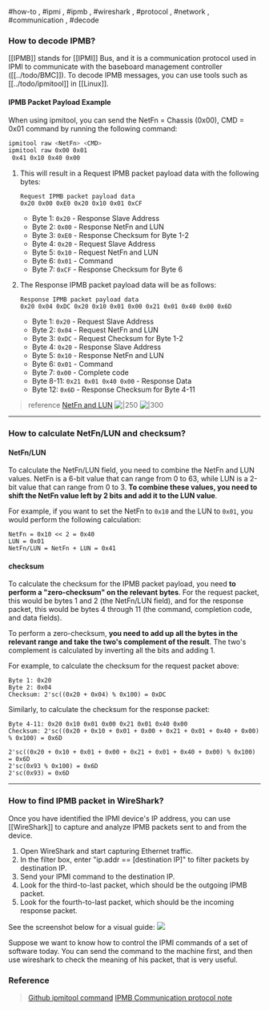 #how-to , #ipmi , #ipmb , #wireshark , #protocol , #network , #communication , #decode

### How to decode IPMB?

[[IPMB]] stands for [[IPMI]] Bus, and it is a communication protocol used in IPMI to communicate with the baseboard management controller ([[../todo/BMC]]). To decode IPMB messages, you can use tools such as [[../todo/ipmitool]] in [[Linux]].

#### IPMB Packet Payload Example

When using ipmitool, you can send the NetFn = Chassis (0x00), CMD = 0x01 command by running the following command:

```bash
ipmitool raw <NetFn> <CMD>
ipmitool raw 0x00 0x01
 0x41 0x10 0x40 0x00
```

1. This will result in a Request IPMB packet payload data with the following bytes:

    ```
    Request IPMB packet payload data
    0x20 0x00 0xE0 0x20 0x10 0x01 0xCF
    ```
    * Byte 1: `0x20` - Response Slave Address
    * Byte 2: `0x00` - Response NetFn and LUN
    * Byte 3: `0xE0` - Response Checksum for Byte 1-2
    * Byte 4: `0x20` - Request Slave Address
    * Byte 5: `0x10` - Request NetFn and LUN
    * Byte 6: `0x01` - Command
    * Byte 7: `0xCF` - Response Checksum for Byte 6

2. The Response IPMB packet payload data will be as follows:

    ```
    Response IPMB packet payload data
    0x20 0x04 0xDC 0x20 0x10 0x01 0x00 0x21 0x01 0x40 0x00 0x6D
    ```

    * Byte 1: `0x20` - Request Slave Address
    * Byte 2: `0x04` - Request NetFn and LUN
    * Byte 3: `0xDC` - Request Checksum for Byte 1-2
    * Byte 4: `0x20` - Response Slave Address
    * Byte 5: `0x10` - Response NetFn and LUN
    * Byte 6: `0x01` - Command
    * Byte 7: `0x00` - Complete code
    * Byte 8-11: `0x21 0x01 0x40 0x00` - Response Data
    * Byte 12: `0x6D` - Response Checksum for Byte 4-11

> reference [NetFn and LUN](https://prayprogramer.wordpress.com/2015/06/02/ipmb%E9%80%9A%E8%A8%8A%E5%8D%94%E5%AE%9A%E7%AD%86%E8%A8%98/)
> ![|250](../../attachments/How%20to%20decode%20IPMI%20packet.png)
> ![|300](../../attachments/How%20to%20decode%20IPMI%20packet-1.png)

---

### How to calculate NetFn/LUN and checksum?

#### NetFn/LUN
To calculate the NetFn/LUN field, you need to combine the NetFn and LUN values. NetFn is a 6-bit value that can range from 0 to 63, while LUN is a 2-bit value that can range from 0 to 3. **To combine these values, you need to shift the NetFn value left by 2 bits and add it to the LUN value**.

For example, if you want to set the NetFn to `0x10` and the LUN to `0x01`, you would perform the following calculation:
```
NetFn = 0x10 << 2 = 0x40
LUN = 0x01
NetFn/LUN = NetFn + LUN = 0x41
```

#### checksum
To calculate the checksum for the IPMB packet payload, you need **to perform a "zero-checksum" on the relevant bytes**. For the request packet, this would be bytes 1 and 2 (the NetFn/LUN field), and for the response packet, this would be bytes 4 through 11 (the command, completion code, and data fields).

To perform a zero-checksum, **you need to add up all the bytes in the relevant range and take the two's complement of the result**. The two's complement is calculated by inverting all the bits and adding 1.

For example, to calculate the checksum for the request packet above:
```
Byte 1: 0x20
Byte 2: 0x04
Checksum: 2'sc((0x20 + 0x04) % 0x100) = 0xDC
```

Similarly, to calculate the checksum for the response packet:
```
Byte 4-11: 0x20 0x10 0x01 0x00 0x21 0x01 0x40 0x00
Checksum: 2'sc((0x20 + 0x10 + 0x01 + 0x00 + 0x21 + 0x01 + 0x40 + 0x00) % 0x100) = 0x6D

2'sc((0x20 + 0x10 + 0x01 + 0x00 + 0x21 + 0x01 + 0x40 + 0x00) % 0x100) = 0x6D
2'sc(0x93 % 0x100) = 0x6D
2'sc(0x93) = 0x6D
```

---

### How to find IPMB packet in WireShark?

Once you have identified the IPMI device's IP address, you can use [[WireShark]] to capture and analyze IPMB packets sent to and from the device.

1. Open WireShark and start capturing Ethernet traffic.
2. In the filter box, enter "ip.addr == [destination IP]" to filter packets by destination IP.
3. Send your IPMI command to the destination IP.
4. Look for the third-to-last packet, which should be the outgoing IPMB packet.
5. Look for the fourth-to-last packet, which should be the incoming response packet.

See the screenshot below for a visual guide:
![](../../attachments/How%20to%20decode%20IPMI%20packet-2.png)

Suppose we want to know how to control the IPMI commands of a set of software today. You can send the command to the machine first, and then use wireshark to check the meaning of his packet, that is very useful.

### Reference
> [Github ipmitool command](https://github.com/erik-smit/oohhh-what-does-this-ipmi-doooo-no-deedee-nooooo/blob/master/1-discovering/snippets/Computercheese/IPMI-Chassis%20Device%20Commands.txt)
> [IPMB Communication protocol note](https://prayprogramer.wordpress.com/2015/06/02/ipmb%E9%80%9A%E8%A8%8A%E5%8D%94%E5%AE%9A%E7%AD%86%E8%A8%98/)